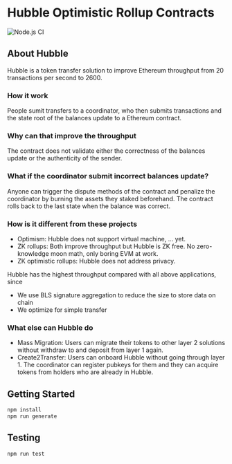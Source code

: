 # Hubble Optimistic Rollup Contracts

![Node.js CI](https://github.com/thehubbleproject/RedditHubble/workflows/Node.js%20CI/badge.svg)

## About Hubble

Hubble is a token transfer solution to improve Ethereum throughput from 20 transactions per second to 2600.

### How it work

People sumit transfers to a coordinator, who then submits transactions and the state root of the balances update to a Ethereum contract.

### Why can that improve the throughput

The contract does not validate either the correctness of the balances update or the authenticity of the sender.

### What if the coordinator submit incorrect balances update?

Anyone can trigger the dispute methods of the contract and penalize the coordinator by burning the assets they staked beforehand. The contract rolls back to the last state when the balance was correct.

### How is it different from these projects

- Optimism: Hubble does not support virtual machine, ... yet.
- ZK rollups: Both improve throughput but Hubble is ZK free. No zero-knowledge moon math, only boring EVM at work.
- ZK optimistic rollups: Hubble does not address privacy.

Hubble has the highest throughput compared with all above applications, since

- We use BLS signature aggregation to reduce the size to store data on chain
- We optimize for simple transfer

### What else can Hubble do

- Mass Migration: Users can migrate their tokens to other layer 2 solutions without withdraw to and deposit from layer 1 again.
- Create2Transfer: Users can onboard Hubble without going through layer 1. The coordinator can register pubkeys for them and they can acquire tokens from holders who are already in Hubble.


## Getting Started

```sh
npm install
npm run generate
```

## Testing

```sh
npm run test
```

